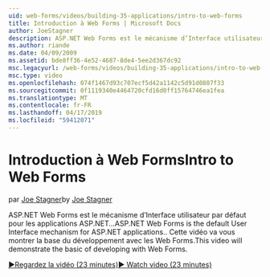 ```yaml
---
uid: web-forms/videos/building-35-applications/intro-to-web-forms
title: Introduction à Web Forms | Microsoft Docs
author: JoeStagner
description: ASP.NET Web Forms est le mécanisme d’Interface utilisateur par défaut pour les applications ASP.NET... Cette vidéo va vous montrer la base du développement avec les Web Forms.
ms.author: riande
ms.date: 04/09/2009
ms.assetid: bde8ff36-4e52-4687-8de4-5ee2d367dc92
msc.legacyurl: /web-forms/videos/building-35-applications/intro-to-web-forms
msc.type: video
ms.openlocfilehash: 074f1467d93c707ecf5d42a1142c5d91d0807f33
ms.sourcegitcommit: 0f1119340e4464720cfd16d0ff15764746ea1fea
ms.translationtype: MT
ms.contentlocale: fr-FR
ms.lasthandoff: 04/17/2019
ms.locfileid: "59412071"
---
```

# <a name="intro-to-web-forms"></a><span data-ttu-id="875ad-104">Introduction à Web Forms</span><span class="sxs-lookup"><span data-stu-id="875ad-104">Intro to Web Forms</span></span>

<span data-ttu-id="875ad-105">par [Joe Stagner](https://github.com/JoeStagner)</span><span class="sxs-lookup"><span data-stu-id="875ad-105">by [Joe Stagner](https://github.com/JoeStagner)</span></span>

<span data-ttu-id="875ad-106">ASP.NET Web Forms est le mécanisme d’Interface utilisateur par défaut pour les applications ASP.NET...</span><span class="sxs-lookup"><span data-stu-id="875ad-106">ASP.NET Web Forms is the default User Interface mechanism for ASP.NET applications..</span></span> <span data-ttu-id="875ad-107">Cette vidéo va vous montrer la base du développement avec les Web Forms.</span><span class="sxs-lookup"><span data-stu-id="875ad-107">This video will demonstrate the basic of developing with Web Forms.</span></span>

[<span data-ttu-id="875ad-108">&#9654;Regardez la vidéo (23 minutes)</span><span class="sxs-lookup"><span data-stu-id="875ad-108">&#9654; Watch video (23 minutes)</span></span>](https://channel9.msdn.com/Blogs/ASP-NET-Site-Videos/intro-to-web-forms)
